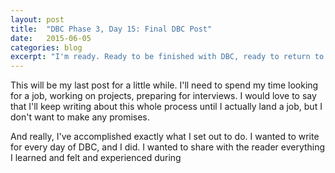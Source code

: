 ```yaml
---
layout: post
title:  "DBC Phase 3, Day 15: Final DBC Post"
date:   2015-06-05
categories: blog
excerpt: "I'm ready. Ready to be finished with DBC, ready to return to the real world, ready to graduate and start looking for a job, ready to be finished with this project and start working on another one. I've been feeling this way for the past few days now, but wasn't really sure how to put it into words. I don't think I'm getting burnt out, because the first thought I have when I imagine the day after DBC is getting started on another project. I also don't think it's just this final project, since there's a lot for me to be proud of, and my fingerprints are all over it. I really think it's just my brain telling me it's time to move on to something new."
---
```


This will be my last post for a little while. I'll need to spend my time looking for a job, working on projects, preparing for interviews. I would love to say that I'll keep writing about this whole process until I actually land a job, but I don't want to make any promises.

And really, I've accomplished exactly what I set out to do. I wanted to write for every day of DBC, and I did. I wanted to share with the reader everything I learned and felt and experienced during